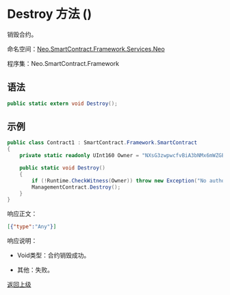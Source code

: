 # Destroy 方法 ()

销毁合约。

命名空间：[Neo.SmartContract.Framework.Services.Neo](../../neo.md)

程序集：Neo.SmartContract.Framework

## 语法

```c#
public static extern void Destroy();
```

## 示例

```c#
public class Contract1 : SmartContract.Framework.SmartContract
{
    private static readonly UInt160 Owner = "NXsG3zwpwcfvBiA3bNMx6mWZGEro9ZqTqM".ToScriptHash();

    public static void Destroy()
    {
        if (!Runtime.CheckWitness(Owner)) throw new Exception("No authorization.");
        ManagementContract.Destroy();
    }
}
```

响应正文：

```json
[{"type":"Any"}]
```

响应说明：

- Void类型：合约销毁成功。

- 其他：失败。

[返回上级](../ManagementContract.md)
